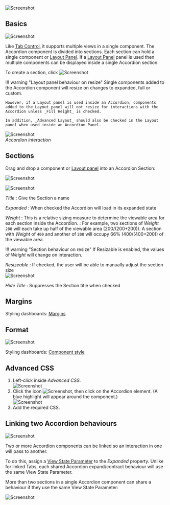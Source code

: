 
![Screenshot](img/accordionpanel.jpg)

## Basics

![Screenshot](img/accordionbasics.jpg)

Like [Tab Control](tabcontrol), it supports multiple views in a single component. The Accordion component is divided into sections. Each section can hold a single component or [Layout Panel](layout). If a [Layout Panel](layout) panel is used then multiple components can be displayed inside a single Accordion section.

To create a section, click  ![Screenshot](img/addsectionthmllight.jpg)

!!! warning "Layout panel behaviour on resize"
    Single components added to the Accordion component will resize on changes to expanded, full or custom. 
    
    However, if a Layout panel is used inside an Accordion, components added to the Layout panel will not resize for interactions with the Accordion unless _Fill Height_ is checked. 

    In addition, _Advanced Layout_ should also be checked in the Layout panel when used inside an Accordion Panel.

 ![Screenshot](img/sectiontoggle.jpg)  
_Accordion interaction_


## Sections

Drag and drop a component or [Layout panel](layout) into an Accordion Section:

![Screenshot](img/addaccordioncomponenthtmllight.jpg)

![Screenshot](img/accordionmenu.jpg)

_Title_
: Give the Section a name

_Expanded_
: When checked the Accordion will load in its expanded state

_Weight_
: This is a relative sizing measure to determine the viewable area for each section inside the Accordion. 
: For example, two sections of _Weight_ `200` will each take up half of the viewable area (200/(200+200)).  A section with _Weight_ of `400` and another of `200` will occupy 66% (400/(400+200)) of the viewable area.

!!! warning "Section behaviour on resize"
    If Resizable is enabled, the values of _Weight_  will change on interaction.

_Resizeable_
: If checked, the user will be able to manually adjust the section size  
![Screenshot](img/manualadjustsectionhtmllight.jpg)

_Hide Title_
: Suppresses the Section title when checked

## Margins

<i class="fa fa-hand-o-right"></i> Styling dashboards: [Margins](style/#margins)

## Format

![Screenshot](img/mapformat.jpg)

<i class="fa fa-hand-o-right"></i> Styling dashboards: [Component style](style/#component-style)


## Advanced CSS

1. Left-click inside _Advanced CSS_.  
![Screenshot](img/leftclickinsidecss.jpg)
2. Click the icon ![Screenshot](img/cssselecticon.jpg), then click on the Accordion element. (A blue highlight will appear around the component.)  
![Screenshot](img/accordioncss.jpg)
3. Add the required CSS.


## Linking two Accordion behaviours

![Screenshot](img/linkedaccordion.jpg) 

Two or more Accordion components can be linked so an interaction in one will pass to another. 

To do this, assign a [View State Parameter](introduction/#view-state-parameters) to the _Expanded_ property. Unlike for linked Tabs, each shared Accordion expand/contract behaviour will use the same View State Parameter.
 
More than two sections in a single Accordion component can share a behaviour if they use the same View State Parameter:

![Screenshot](img/singleaccordionlink.jpg)

